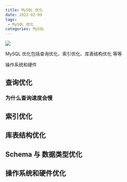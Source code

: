 ```yaml
---
title: MySQL 优化
date: 2022-02-09
tags: 
 - MySQL 优化
categories: MySQL
---
```


![](https://images.pexels.com/photos/442152/pexels-photo-442152.jpeg?cs=srgb&dl=pexels-field-engineer-442152.jpg&fm=jpg)

MySQL 优化包括查询优化、索引优化、库表结构优化 等等

操作系统和硬件

## 查询优化

###  为什么查询速度会慢



## 索引优化



## 库表结构优化

## Schema 与 数据类型优化



## 操作系统和硬件优化







